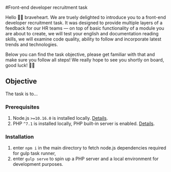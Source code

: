 #Front-end developer recruitment task

Hello 👋🏼 braveheart. We are truely delighted to introduce you to a front-end developer recruitment task. It was designed to provide multiple layers of a feedback for our HR teams — on top of basic functionality of a module you are about to create, we will test your english and documentation reading skills, we will examine code quality, ability to follow and incorporate latest trends and technologies.

Below you can find the task objective, please get familiar with that and make sure you follow all steps! We really hope to see you shortly on board, good luck! 🤞🏼

## Objective

The task is to...

### Prerequisites

1. Node.js `>=10.16.0` is installed locally. [Details](https://nodejs.org/en/).
2. PHP `^7.1` is installed locally, PHP built-in server is enabled. [Details](https://www.php.net/manual/en/features.commandline.webserver.php).

### Installation

1. enter `npm i` in the main directory to fetch node.js dependencies required for gulp task runner,
2. enter `gulp serve` to spin up a PHP server and a local environment for development purposes.
